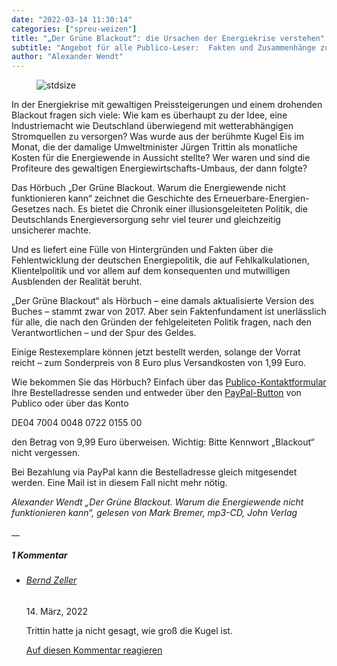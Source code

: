 ```yaml
---
date: "2022-03-14 11:30:14"
categories: ["spreu-weizen"]
title: "„Der Grüne Blackout“: die Ursachen der Energiekrise verstehen"
subtitle: "Angebot für alle Publico-Leser:  Fakten und Zusammenhänge zum Nachhören"
author: "Alexander Wendt"
---
```



<figure>
<img src="https://www.publicomag.com/wp-content/uploads/2022/03/Alexander-Wendt-HÖRBUCH-Der-grüne-Blackout_.jpg" alt=stdsize>
</figure>


In der Energiekrise mit gewaltigen Preissteigerungen und einem drohenden Blackout fragen sich viele: Wie kam es überhaupt zu der Idee, eine Industriemacht wie Deutschland überwiegend mit wetterabhängigen Stromquellen zu versorgen? Was wurde aus der berühmte Kugel Eis im Monat, die der damalige Umweltminister Jürgen Trittin als monatliche Kosten für die Energiewende in Aussicht stellte? Wer waren und sind die Profiteure des gewaltigen Energiewirtschafts-Umbaus, der dann folgte?

<!--more-->



Das Hörbuch „Der Grüne Blackout. Warum die Energiewende nicht funktionieren kann“ zeichnet die Geschichte des Erneuerbare-Energien-Gesetzes nach. Es bietet die Chronik einer illusionsgeleiteten Politik, die Deutschlands Energieversorgung sehr viel teurer und gleichzeitig unsicherer machte.

Und es liefert eine Fülle von Hintergründen und Fakten über die Fehlentwicklung der deutschen Energiepolitik, die auf Fehlkalkulationen, Klientelpolitik und vor allem auf dem konsequenten und mutwilligen Ausblenden der Realität beruht.

„Der Grüne Blackout“  als Hörbuch – eine damals aktualisierte Version des Buches – stammt zwar von 2017. Aber sein Faktenfundament ist unerlässlich für alle, die nach den Gründen der fehlgeleiteten Politik fragen, nach den Verantwortlichen – und der Spur des Geldes.

Einige Restexemplare können jetzt bestellt werden, solange der Vorrat reicht – zum Sonderpreis von 8 Euro plus Versandkosten von 1,99 Euro.

Wie bekommen Sie das Hörbuch? Einfach über das <a href="https://www.publicomag.com/kontakt/">Publico-Kontaktformular</a> Ihre Bestelladresse senden und entweder über den <a href="https://www.paypal.com/signin?returnUri=https%3A%2F%2Fwww.paypal.com%2Fmyaccount%2Ftransfer%2Fhomepage%2Fexternal%2Fprofile%3FflowContextData%3DsOvmn-yWQFxQm2fHb4QqCXYtWlDyufR6N4AZddPdkWRTR3_Yb6DvgZyz_rcUu2Du1vy9pG6RSL3Ip3ORwICeXpmMwfO9_AZQGszpKEKshoSi7-d7-ODjm-zrl2tXLorMbITbvmiy-errEzwo2ljofR7LpOhkrr_YO7fp16V-AIcxIYr4nzRgmEHdv8aewC0jHh_Ct48SnrYwhJoDcagi0GWZ-W6TyDor8YI_8hkqtaz_GKh6aUr8rgGXaZgovx2WN5sY4AENIWDoNnWc6cZTCb-7HtvE89kTz9jCcyZLStztPAzBFWrMlVU7prGK75O_WojNEqbsNZw_eS-RZDKA6z9FY49KKPo6rP_dkl1oZX2RhufGBeEiLdT2El_oXMaYzMqMC7OjskcEdjcFgqbbmI5W7ui&amp;onboardData=%7B%22country.x%22%3A%22DE%22%2C%22locale.x%22%3A%22de_DE%22%2C%22intent%22%3A%22paypalme%22%2C%22redirect_url%22%3A%22https%253A%252F%252Fwww.paypal.com%252Fmyaccount%252Ftransfer%252Fhomepage%252Fexternal%252Fprofile%253FflowContextData%253DsOvmn-yWQFxQm2fHb4QqCXYtWlDyufR6N4AZddPdkWRTR3_Yb6DvgZyz_rcUu2Du1vy9pG6RSL3Ip3ORwICeXpmMwfO9_AZQGszpKEKshoSi7-d7-ODjm-zrl2tXLorMbITbvmiy-errEzwo2ljofR7LpOhkrr_YO7fp16V-AIcxIYr4nzRgmEHdv8aewC0jHh_Ct48SnrYwhJoDcagi0GWZ-W6TyDor8YI_8hkqtaz_GKh6aUr8rgGXaZgovx2WN5sY4AENIWDoNnWc6cZTCb-7HtvE89kTz9jCcyZLStztPAzBFWrMlVU7prGK75O_WojNEqbsNZw_eS-RZDKA6z9FY49KKPo6rP_dkl1oZX2RhufGBeEiLdT2El_oXMaYzMqMC7OjskcEdjcFgqbbmI5W7ui%22%2C%22sendMoneyText%22%3A%22Sie%2520senden%2520Axel%2520Wendt%22%7D">PayPal-Button</a> von Publico oder über das Konto

DE04 7004 0048 0722 0155 00

den Betrag von 9,99 Euro überweisen. Wichtig: Bitte Kennwort „Blackout“ nicht vergessen.

Bei Bezahlung via PayPal kann die Bestelladresse gleich mitgesendet werden. Eine Mail ist in diesem Fall nicht mehr nötig.


_Alexander Wendt „Der Grüne Blackout. Warum die Energiewende nicht funktionieren kann“, gelesen von Mark Bremer, mp3-CD, John Verlag_

__

<!--more-->
<h5 class="comments-h">
1 Kommentar </h5>
<ul class="commentlist">
<li class="comment even thread-even depth-1 clearfix" id="li-comment-117906">
<h6 class="author"><a href="http://zellerzeitung.de," class="url" rel="ugc external nofollow">Bernd Zeller</a></h6> <span class="date">14. März, 2022</span>



Trittin hatte ja nicht gesagt, wie groß die Kugel ist.

<a rel="nofollow" class="comment-reply-link" href="#comment-117906" data-commentid="117906" data-postid="15198" data-belowelement="comment-117906" data-respondelement="respond" data-replyto="Antworte auf Bernd Zeller" aria-label="Antworte auf Bernd Zeller">Auf diesen Kommentar reagieren</a> 


</li>
</ul>
